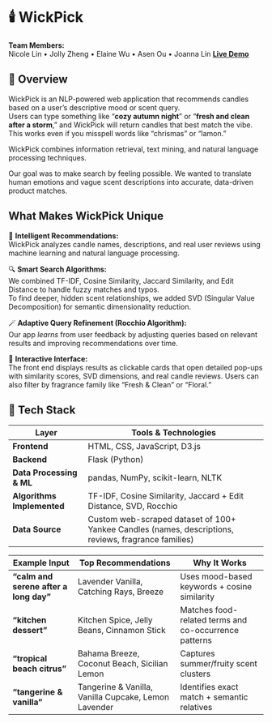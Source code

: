# 🕯️ WickPick

**Team Members:**  
Nicole Lin • Jolly Zheng • Elaine Wu • Asen Ou • Joanna Lin
[**Live Demo**](http://4300showcase.infosci.cornell.edu:5253/)

## 🌟 Overview

WickPick is an NLP-powered web application that recommends candles based on a user’s descriptive mood or scent query.  
Users can type something like “**cozy autumn night**” or “**fresh and clean after a storm**,” and WickPick will return candles that best match the vibe. This works even if you misspell words like “chrismas” or “lamon.”

WickPick combines information retrieval, text mining, and natural language processing techniques.

Our goal was to make search by feeling possible. We wanted to translate human emotions and vague scent descriptions into accurate, data-driven product matches.

## What Makes WickPick Unique

🧠 **Intelligent Recommendations:**  
WickPick analyzes candle names, descriptions, and real user reviews using machine learning and natural language processing.

🔍 **Smart Search Algorithms:**  
We combined TF-IDF, Cosine Similarity, Jaccard Similarity, and Edit Distance to handle fuzzy matches and typos.  
To find deeper, hidden scent relationships, we added SVD (Singular Value Decomposition) for semantic dimensionality reduction.

🪄 **Adaptive Query Refinement (Rocchio Algorithm):**  
Our app *learns* from user feedback by adjusting queries based on relevant results and improving recommendations over time.

🎨 **Interactive Interface:**  
The front end displays results as clickable cards that open detailed pop-ups with similarity scores, SVD dimensions, and real candle reviews. Users can also filter by fragrance family like “Fresh & Clean” or “Floral.”

## 🧰 Tech Stack

| Layer | Tools & Technologies |
|-------|----------------------|
| **Frontend** | HTML, CSS, JavaScript, D3.js |
| **Backend** | Flask (Python) |
| **Data Processing & ML** | pandas, NumPy, scikit-learn, NLTK |
| **Algorithms Implemented** | TF-IDF, Cosine Similarity, Jaccard + Edit Distance, SVD, Rocchio |
| **Data Source** | Custom web-scraped dataset of 100+ Yankee Candles (names, descriptions, reviews, fragrance families) |

| Example Input | Top Recommendations | Why It Works |
|----------------|---------------------|---------------|
| **“calm and serene after a long day”** | Lavender Vanilla, Catching Rays, Breeze | Uses mood-based keywords + cosine similarity |
| **“kitchen dessert”** | Kitchen Spice, Jelly Beans, Cinnamon Stick | Matches food-related terms and co-occurrence patterns |
| **“tropical beach citrus”** | Bahama Breeze, Coconut Beach, Sicilian Lemon | Captures summer/fruity scent clusters |
| **“tangerine & vanilla”** | Tangerine & Vanilla, Vanilla Cupcake, Lemon Lavender | Identifies exact match + semantic relatives |
